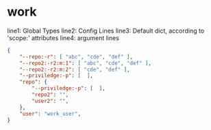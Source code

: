 # work

line1: Global Types
line2: Config Lines
line3: Default dict, according to 'scope:' attributes
line4: argument lines

```json
{
    "--repo:-r": [ "abc", "cde", "def" ],
    "--repo2:-r2:m:1": [ "abc", "cde", "def" ],
    "--repo2:-r2:m:2": [ "cde", "def" ],
    "--priviledge:-p": [  ],
    "repo": {
        "--priviledge:-p": [  ],
        "repo2": "",
        "user2": "",
    },
    "user": "work_user",
}
```
